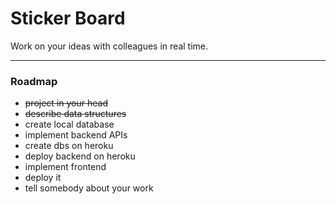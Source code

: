 # Sticker Board

Work on your ideas with colleagues in real time.

---

### Roadmap

- ~~project in your head~~
- ~~describe data structures~~
- create local database
- implement backend APIs
- create dbs on heroku
- deploy backend on heroku
- implement frontend
- deploy it
- tell somebody about your work